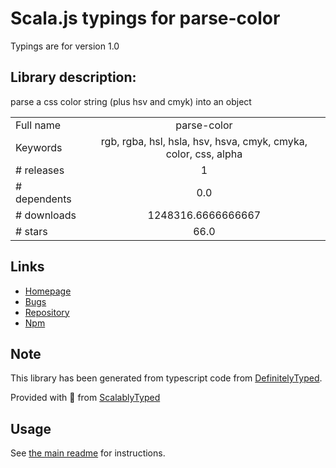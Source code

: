 
# Scala.js typings for parse-color

Typings are for version 1.0

## Library description:
parse a css color string (plus hsv and cmyk) into an object

|                    |                 |
| ------------------ | :-------------: |
| Full name          | parse-color |
| Keywords           | rgb, rgba, hsl, hsla, hsv, hsva, cmyk, cmyka, color, css, alpha |
| # releases         | 1 |
| # dependents       | 0.0 |
| # downloads        | 1248316.6666666667 |
| # stars            | 66.0 |

## Links
- [Homepage](https://github.com/substack/parse-color)
- [Bugs](https://github.com/substack/parse-color/issues)
- [Repository](https://github.com/substack/parse-color)
- [Npm](https://www.npmjs.com/package/parse-color)
    


## Note
This library has been generated from typescript code from [DefinitelyTyped](https://definitelytyped.org).

Provided with :purple_heart: from [ScalablyTyped](https://github.com/oyvindberg/ScalablyTyped)

## Usage
See [the main readme](../../readme.md) for instructions.



